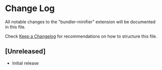 # Change Log

All notable changes to the "bundler-minifier" extension will be documented in this file.

Check [Keep a Changelog](http://keepachangelog.com/) for recommendations on how to structure this file.

## [Unreleased]

- Initial release